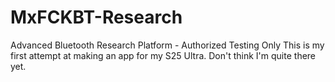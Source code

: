 # MxFCKBT-Research
Advanced Bluetooth Research Platform - Authorized Testing Only
This is my first attempt at making an app for my S25 Ultra. Don't think I'm quite there yet.
